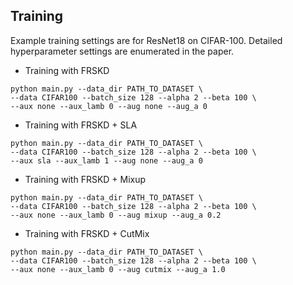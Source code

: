 ## Training 
Example training settings are for ResNet18 on CIFAR-100.
Detailed hyperparameter settings are enumerated in the paper.
- Training with FRSKD
~~~
python main.py --data_dir PATH_TO_DATASET \
--data CIFAR100 --batch_size 128 --alpha 2 --beta 100 \
--aux none --aux_lamb 0 --aug none --aug_a 0
~~~
- Training with FRSKD + SLA
~~~
python main.py --data_dir PATH_TO_DATASET \
--data CIFAR100 --batch_size 128 --alpha 2 --beta 100 \
--aux sla --aux_lamb 1 --aug none --aug_a 0
~~~
- Training with FRSKD + Mixup
~~~
python main.py --data_dir PATH_TO_DATASET \
--data CIFAR100 --batch_size 128 --alpha 2 --beta 100 \
--aux none --aux_lamb 0 --aug mixup --aug_a 0.2
~~~
- Training with FRSKD + CutMix
~~~
python main.py --data_dir PATH_TO_DATASET \
--data CIFAR100 --batch_size 128 --alpha 2 --beta 100 \
--aux none --aux_lamb 0 --aug cutmix --aug_a 1.0
~~~
